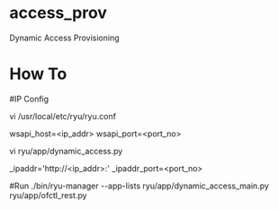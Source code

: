 # access_prov
Dynamic Access Provisioning

# How To

#IP Config

vi /usr/local/etc/ryu/ryu.conf

wsapi_host=<ip_addr>
wsapi_port=<port_no>

vi ryu/app/dynamic_access.py

_ipaddr='http://<ip_addr>:'
_ipaddr_port=<port_no>



#Run
./bin/ryu-manager --app-lists ryu/app/dynamic_access_main.py ryu/app/ofctl_rest.py
